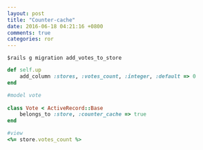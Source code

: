 ```yaml
---
layout: post
title: "Counter-cache"
date: 2016-06-18 04:21:16 +0800
comments: true
categories: ror
---
```


`$rails g migration add_votes_to_store`
 
``` ruby
def self.up
	add_column :stores, :votes_count, :integer, :default => 0
end
```
  
``` ruby
#model vote
 
class Vote < ActiveRecord::Base
	belongs_to :store, :counter_cache => true
end
```
 
 
``` ruby
#view
<%= store.votes_count %>
```